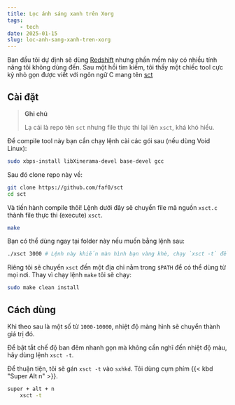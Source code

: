 ```yaml
---
title: Lọc ánh sáng xanh trên Xorg
tags:
    - tech
date: 2025-01-15
slug: loc-anh-sang-xanh-tren-xorg
---
```

Ban đầu tôi dự định sẽ dùng [Redshift](https://github.com/jonls/redshift) nhưng phần mềm này có nhiều tính năng tôi không dùng đến.
Sau một hồi tìm kiếm, tôi thấy một chiếc tool cực kỳ nhỏ gọn được viết với ngôn ngữ C mang tên [sct](https://github.com/faf0/sct)

## Cài đặt

> **Ghi chú**
>
> Lạ cái là repo tên `sct` nhưng file thực thi lại lên `xsct`, khá khó hiểu.


Để compile tool này bạn cần chạy lệnh cài các gói sau (nếu dùng Void Linux):

```bash
sudo xbps-install libXinerama-devel base-devel gcc
```

Sau đó clone repo này về:

```bash
git clone https://github.com/faf0/sct
cd sct
```

Và tiến hành compile thôi!
Lệnh dưới đây sẽ chuyển file mã nguồn `xsct.c` thành file thực thi (execute) `xsct`.

```bash
make
```

Bạn có thể dùng ngay tại folder này nếu muốn bằng lệnh sau:

```bash
./xsct 3000 # Lệnh này khiến màn hình bạn vàng khè, chạy `xsct -t` để khôi phục.
```

Riêng tôi sẽ chuyển `xsct` đến một địa chỉ nằm trong `$PATH` để có thể dùng từ mọi nơi.
Thay vì chạy lệnh `make` tôi sẽ chạy:

```bash
sudo make clean install
```

## Cách dùng

Khi theo sau là một số từ `1000-10000`, nhiệt độ màng hình sẽ chuyển thành giá trị đó.

Để bật tắt chế độ ban đêm nhanh gọn mà không cần nghĩ đến nhiệt độ màu, hãy dùng lệnh `xsct -t`.

Để thuận tiện, tôi sẽ gán `xsct -t` vào `sxhkd`.
Tôi dùng cụm phím {{< kbd "Super Alt n" >}}.

```sh
super + alt + n
	xsct -t
```
